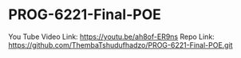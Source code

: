# PROG-6221-Final-POE
You Tube Video Link: https://youtu.be/ah8of-ER9ns
Repo Link: https://github.com/ThembaTshudufhadzo/PROG-6221-Final-POE.git
